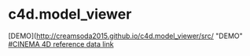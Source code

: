 # c4d.model_viewer

[DEMO](http://creamsoda2015.github.io/c4d.model_viewer/src/ "DEMO"
[#CINEMA 4D reference data link](http://www.cr-market.com/?p=1233 "CINEMA 4D reference data link")

